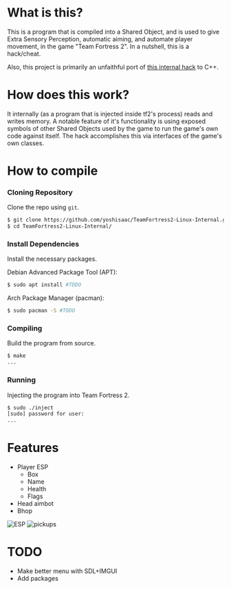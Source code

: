 # What is this?
This is a program that is compiled into a Shared Object, and is used to give Extra Sensory Perception, automatic aiming, and automate player movement, in the game "Team Fortress 2". In a nutshell, this is a hack/cheat.  
  
Also, this project is primarily an unfaithful port of [this internal hack](https://github.com/faluthe/tf_c) to C++.  

# How does this work?
It internally (as a program that is injected inside tf2's process) reads and writes memory. A notable feature of it's functionality is using exposed symbols of other Shared Objects used by the game to run the game's own code against itself. The hack accomplishes this via interfaces of the game's own classes.

# How to compile
### Cloning Repository
Clone the repo using `git`.  

```bash
$ git clone https://github.com/yoshisaac/TeamFortress2-Linux-Internal.git
$ cd TeamFortress2-Linux-Internal/
```

### Install Dependencies
Install the necessary packages.  
  
Debian Advanced Package Tool (APT):  
```bash
$ sudo apt install #TODO
```
  
Arch Package Manager (pacman):  
```bash
$ sudo pacman -S #TODO
```

### Compiling
Build the program from source.  
```bash
$ make
...
```

### Running
Injecting the program into Team Fortress 2.  
```bash
$ sudo ./inject
[sudo] password for user:
...
```

# Features
* Player ESP
  - Box
  - Name
  - Health
  - Flags
* Head aimbot
* Bhop

![ESP](https://r2.e-z.host/bb3dfc85-7f7f-4dcb-8b0b-3a4af0aa57e4/ida4u6qi6wdj7qs3l4.png)
![pickups](https://r2.e-z.host/bb3dfc85-7f7f-4dcb-8b0b-3a4af0aa57e4/6jhjaiseb021kvef5b.png)

# TODO
* Make better menu with SDL+IMGUI
* Add packages
